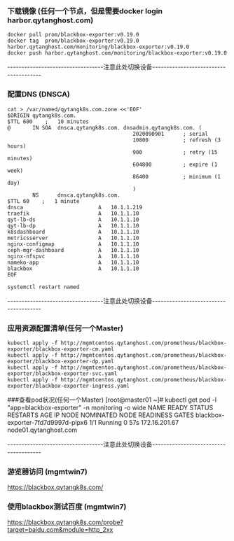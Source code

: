 ### 下载镜像 (任何一个节点，但是需要docker login harbor.qytanghost.com)
```shell script
docker pull prom/blackbox-exporter:v0.19.0
docker tag  prom/blackbox-exporter:v0.19.0 harbor.qytanghost.com/monitoring/blackbox-exporter:v0.19.0
docker push harbor.qytanghost.com/monitoring/blackbox-exporter:v0.19.0

```

----------------------------------注意此处切换设备--------------------------------------

### 配置DNS (DNSCA)
```shell script
cat > /var/named/qytangk8s.com.zone <<'EOF'
$ORIGIN qytangk8s.com.
$TTL 600    ;   10 minutes
@       IN SOA  dnsca.qytangk8s.com. dnsadmin.qytangk8s.com. (
                                        2020090901      ; serial
                                        10800           ; refresh (3 hours)
                                        900             ; retry (15 minutes)
                                        604800          ; expire (1 week)
                                        86400           ; minimum (1 day)
                                        )
        NS      dnsca.qytangk8s.com.
$TTL 60    ;   1 minute
dnsca                        A   10.1.1.219
traefik                      A   10.1.1.10
qyt-lb-ds                    A   10.1.1.10
qyt-lb-dp                    A   10.1.1.10
k8sdashboard                 A   10.1.1.10
metricsserver                A   10.1.1.10
nginx-configmap              A   10.1.1.10
ceph-mgr-dashboard           A   10.1.1.10
nginx-nfspvc                 A   10.1.1.10
nameko-app                   A   10.1.1.10
blackbox                     A   10.1.1.10
EOF

systemctl restart named

```

----------------------------------注意此处切换设备--------------------------------------

### 应用资源配置清单(任何一个Master)
```shell script
kubectl apply -f http://mgmtcentos.qytanghost.com/prometheus/blackbox-exporter/blackbox-exporter-cm.yaml
kubectl apply -f http://mgmtcentos.qytanghost.com/prometheus/blackbox-exporter/blackbox-exporter-dp.yaml
kubectl apply -f http://mgmtcentos.qytanghost.com/prometheus/blackbox-exporter/blackbox-exporter-svc.yaml
kubectl apply -f http://mgmtcentos.qytanghost.com/prometheus/blackbox-exporter/blackbox-exporter-ingress.yaml

```

###查看pod状况(任何一个Master)
[root@master01 ~]# kubectl get pod -l "app=blackbox-exporter" -n monitoring -o wide
NAME                                 READY   STATUS    RESTARTS   AGE   IP              NODE                    NOMINATED NODE   READINESS GATES
blackbox-exporter-7fd7d9997d-plpx6   1/1     Running   0          57s   172.16.201.67   node01.qytanghost.com   <none>           <none>

----------------------------------注意此处切换设备--------------------------------------

### 游览器访问 (mgmtwin7)
https://blackbox.qytangk8s.com/

### 使用blackbox测试百度 (mgmtwin7)
https://blackbox.qytangk8s.com/probe?target=baidu.com&module=http_2xx